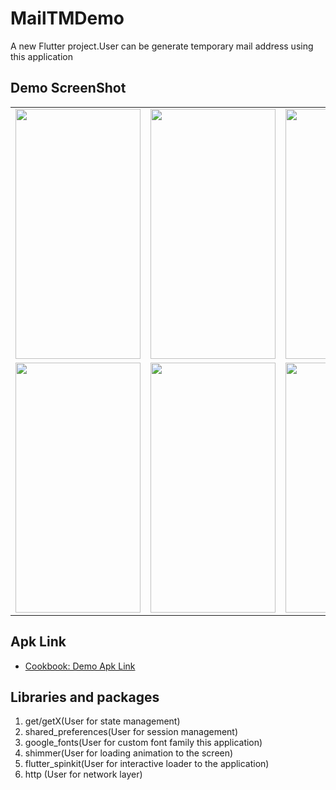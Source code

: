 # MailTMDemo

A new Flutter project.User can be generate temporary mail address using this application

## Demo  ScreenShot

<html>
	<div>
		<table width="200px">
			<tr>
				<td>
					<img src="https://raw.githubusercontent.com/bellalhrbubt/ERP_Dashboard/master/img/Screenshot_2019-02-22-14-51-38.png" height="400px" width="200px"/>
				</td>
				<td>
					<img src="https://github.com/bellalhrbubt/ERP_Dashboard/blob/master/img/Screenshot_2019-02-22-14-52-11.png?raw=true" height="400px" width="200px"/>
				</td>
				<td>
					<img src="https://github.com/bellalhrbubt/ERP_Dashboard/blob/master/img/Screenshot_2019-02-22-14-52-27.png?raw=true"  height="400px" width="200px"/>
				</td>
			</tr>
			<tr>
				<td>
					<img src="https://github.com/bellalhrbubt/ERP_Dashboard/blob/master/img/Screenshot_2019-02-22-14-52-41.png?raw=true" height="400px" width="200px"/>
				</td>
				<td>
					<img src="https://github.com/bellalhrbubt/ERP_Dashboard/blob/master/img/Screenshot_2019-02-22-14-52-52.png?raw=true" height="400px" width="200px"/>
				</td>
				<td>
					<img src="https://github.com/bellalhrbubt/ERP_Dashboard/blob/master/img/Screenshot_2019-02-22-14-52-58.png?raw=true"                       height="400px" width="200px"/>
				</td>
			</tr>
		</table>
	</div>
</html>

## Apk Link 
- [Cookbook: Demo Apk Link](https://drive.google.com/file/d/1rtS7bdSdQYN5rFfqLGGpJQtajQBIIZH9/view?usp=sharing)


## Libraries and packages
1. get/getX(User for state management)
2. shared_preferences(User for session management)
3. google_fonts(User for custom font family this application)
4. shimmer(User for loading animation to the screen)
5. flutter_spinkit(User for interactive loader to the application)
6. http (User for network layer)


